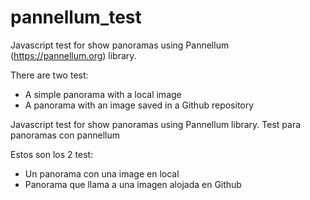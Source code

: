 # pannellum_test
Javascript test for show panoramas using Pannellum (https://pannellum.org) library. 

There are two test:

  - A simple panorama with a local image
  - A panorama with an image saved in a Github repository

Javascript test for show panoramas using Pannellum library. 
Test para panoramas con pannellum

Estos son los 2 test:

  - Un panorama con una image en local
  - Panorama que llama a una imagen alojada en Github
